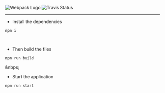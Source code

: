 ![Webpack Logo](https://github.com/aguin467/webPack/blob/master/webpack.png) 
![Travis Status](https://travis-ci.org/aguin467/webPack.svg?branch=master)

------------------------------------------------------------------------------------------------------------------------------------------

- Install the dependencies 
```
npm i
```
<p>&nbsp;</p>

- Then build the files
```
npm run build
```

<p>&nbps;</p>

- Start the application
```
npm run start
```

